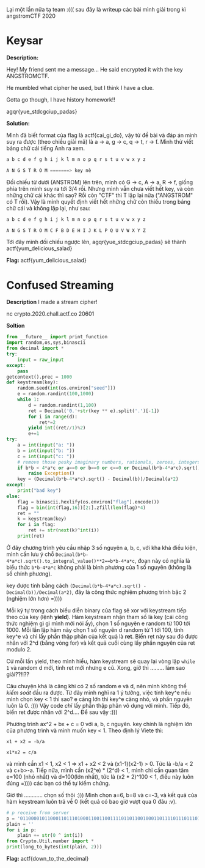 Lại một lần nữa tạ team :((( sau đây là writeup các bài mình giải trong kì angstromCTF 2020

# Keysar

**Description:**

Hey! My friend sent me a message... He said encrypted it with the key ANGSTROMCTF.

He mumbled what cipher he used, but I think I have a clue.

Gotta go though, I have history homework!!

agqr{yue_stdcgciup_padas}

**Solution:**

Mình đã biết format của flag là actf{cai_gi_do}, vậy từ đề bài và đáp án mình suy ra được (theo chiều giải mã) là a -> a, g -> c, q -> t, r -> f. Mình thử viết bảng chữ cái tiếng Anh ra xem.

```python
a b c d e f g h i j k l m n o p q r s t u v w x y z

A N G S T R O M =======> key nè
```
Đối chiếu từ dưới (ANSTROM) lên trên, mình có G -> c, A -> a, R -> f, giống phía trên mình suy ra tới 3/4 rồi. Nhưng mình vẫn chưa viết hết key, và còn những chữ cái khác thì sao? Rồi còn "CTF" thì T lặp lại nữa ("ANGSTROM" có T rồi). Vậy là mình quyết định viết hết những chữ còn thiếu trong bảng chữ cái và không lặp lại, như sau:

```python
a b c d e f g h i j k l m n o p q r s t u v w x y z

A N G S T R O M C F B D E H I J K L P Q U V W X Y Z 
```

Tới đây mình đối chiếu ngược lên, agqr{yue_stdcgciup_padas} sẽ thành actf{yum_delicious_salad}

**Flag:** actf{yum_delicious_salad}

# Confused Streaming

**Description**
I made a stream cipher!

nc crypto.2020.chall.actf.co 20601

**Soltion**

```python
from __future__ import print_function
import random,os,sys,binascii
from decimal import *
try:
	input = raw_input
except:
	pass
getcontext().prec = 1000
def keystream(key):
	random.seed(int(os.environ["seed"]))
	e = random.randint(100,1000)
	while 1:
		d = random.randint(1,100)
		ret = Decimal('0.'+str(key ** e).split('.')[-1])
		for i in range(d):
			ret*=2
		yield int((ret//1)%2)
		e+=1
try:
	a = int(input("a: "))
	b = int(input("b: "))
	c = int(input("c: "))
	# remove those pesky imaginary numbers, rationals, zeroes, integers, big numbers, etc
	if b*b < 4*a*c or a==0 or b==0 or c==0 or Decimal(b*b-4*a*c).sqrt().to_integral_value()**2==b*b-4*a*c or abs(a)>1000 or abs(b)>1000 or abs(c)>1000:
		raise Exception()
	key = (Decimal(b*b-4*a*c).sqrt() - Decimal(b))/Decimal(a*2)
except:
	print("bad key")
else:
	flag = binascii.hexlify(os.environ["flag"].encode())
	flag = bin(int(flag,16))[2:].zfill(len(flag)*4)
	ret = ""
	k = keystream(key)
	for i in flag:
		ret += str(next(k)^int(i))
	print(ret)
```

Ở đây chương trình yêu cầu nhập 3 số nguyên a, b, c, với kha khá điều kiện, mình cần lưu ý chỗ `Decimal(b*b-4*a*c).sqrt().to_integral_value()**2==b*b-4*a*c`, đoạn này có nghĩa là biểu thức `b*b-4*a*c` không phải là bình phương của 1 số nguyên (không là số chính phương).

key được tính bằng cách `(Decimal(b*b-4*a*c).sqrt() - Decimal(b))/Decimal(a*2)`, đây là công thức nghiệm phương trình bậc 2 (nghiệm lớn hơn) =))))

Mỗi ký tự trong cách biểu diễn binary của flag sẽ xor với keystream tiếp theo của key (lệnh **yield**). Hàm keystream nhận tham số là key (cái công thức nghiệm gì gì mình mới nói ấy), chọn 1 số nguyên e random từ 100 tới 1000. Mỗi lần lặp hàm này chọn 1 số nguyên d random từ 1 tới 100, tính key^e và chỉ lấy phần thập phân của kết quả là **ret**. Biến ret này sau đó được nhân với 2^d (bằng vòng for) và kết quả cuối cùng lấy phần nguyên của ret modulo 2.

Cứ mỗi lần yield, theo mình hiểu, hàm keystream sẽ quay lại vòng lặp `while 1` và random d mới, tính ret mới nhưng e cũ. Xong, giờ thì ......... làm sao giải??!!??

Câu chuyện khá là căng khi có 2 số random e và d, nên mình không thể *kiểm soát* đầu ra được. Từ đây mình nghĩ ra 1 ý tưởng, việc tính key^e nếu mình chọn key < 1 thì sao? e càng lớn thì key^e càng nhỏ, và phần nguyên luôn là 0. :))) Vậy code *chỉ* lấy phần thập phân vô dụng với mình. Tiếp đó, biến ret được nhân với 2^d.... Để sau vậy :)))

Phương trình ax^2 + bx + c = 0 với a, b, c nguyên. key chính là nghiệm lớn của phương trình và mình muốn key < 1. Theo định lý Viete thì:
```
x1 + x2 = -b/a

x1*x2 = c/a
```

và mình cần x1 < 1, x2 < 1 => x1 + x2 < 2 và (x1-1)(x2-1) > 0. Tức là -b/a < 2 và c+b>-a. Tiếp nữa, mình cần (x2^e) * (2^d) < 1, mình chỉ cần quan tâm e=100 (nhỏ nhất) và d=100(lớn nhất), tức là (x2 * 2)^100 < 1, điều này luôn đúng =)))) các bạn có thể tự kiểm chứng.

Giờ thì ............ chọn số thôi :))) Mình chọn a=6, b=8 và c=-3, và kết quả của hàm keystream luôn trả về 0 (kết quả có bao giờ vượt qua 0 đâu :v). 

```python
# p receive from server
p = '01100001011000110111010001100110011110110110010001101111011101110110111001011111011101000110111101011111011101000110100001100101010111110110010001100101011000110110100101101101011000010110110001111101'
plain = ''
for i in p:
	plain += str(0 ^ int(i))
from Crypto.Util.number import *
print(long_to_bytes(int(plain, 2)))
```
**Flag:** actf{down_to_the_decimal}
